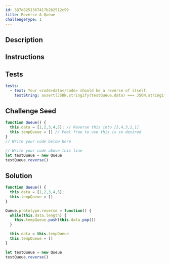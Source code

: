 ```yaml
---
id: 587d8251367417b2b2512c99
title: Reverse A Queue
challengeType: 1
---
```


## Description
<section id='description'>

</section>

## Instructions
<section id='instructions'>

</section>

## Tests
<section id='tests'>

```yml
tests:
  - text: Your <code>data</code> should be a reverse of itself.
    testString: assert(JSON.stringify(testQueue.data) === JSON.stringify([5,4,3,2,1]) );
```

</section>

## Challenge Seed
<section id='challengeSeed'>

<div id='js-seed'>

```js
function Queue() {
  this.data = [1,2,3,4,5]; // Reverse this into [5,4,3,2,1]
  this.tempQueue = [] // Feel free to use this is so desired
}
// Write your code below here

// Write your code above this line
let testQueue = new Queue
testQueue.reverse()
```

</div>



</section>

## Solution
<section id='solution'>

```js
function Queue() {
  this.data = [1,2,3,4,5];
  this.tempQueue = []
}

Queue.prototype.reverse = function() {
  while(this.data.length) {
    this.tempQueue.push(this.data.pop())
  }

  this.data = this.tempQueue
  this.tempQueue = []
}

let testQueue = new Queue
testQueue.reverse()
```
</section>
